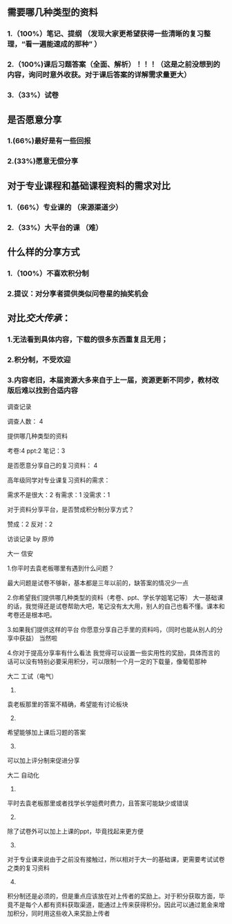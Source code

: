 ## 需要哪几种类型的资料
### 1.（100%）笔记、提纲 （发现大家更希望获得一些清晰的复习整理，“看一遍能速成的那种” ）
### 2.（100%)**课后习题答案（全面、解析）！！！**（这是之前没想到的内容，询问时意外收获。对于课后答案的详解需求量更大）
### 3.（33%）试卷


## 是否愿意分享
### 1.(66%)最好是有一些回报 
### 2.(33%)愿意无偿分享




## 对于专业课程和基础课程资料的需求对比
### 1.（66%）专业课的 （来源渠道少）
### 2.（33%）大平台的课 （难）


## 什么样的分享方式
### 1.（100%）不喜欢积分制 
### 2.提议：对分享者提供类似问卷星的抽奖机会


## 对比*交大传承*： 
### 1.无法看到具体内容，下载的很多东西重复且无用；
### 2.积分制，不受欢迎
### 3.内容老旧，本届资源大多来自于上一届，资源更新不同步，教材改版后难以找到合适内容




调查记录

调查人数： 4

提供哪几种类型的资料

考卷:4 ppt:2 笔记：3

是否愿意分享自己的复习资料： 4

高年级同学对专业课复习资料的需求：

需求不是很大：2 有需求：1 没需求：1

对于资料分享平台，是否赞成积分制分享方式？

赞成：2 反对：2




访谈记录 by 原帅

大一 信安

1.你平时去袁老板哪里有遇到什么问题？

最大问题是试卷不够新，基本都是三年以前的，缺答案的情况少一点

2.你希望我们提供哪几种类型的资料（考卷、ppt、学长学姐笔记等）
大一基础课的话，我觉得还是试卷帮助大吧，笔记没有太大用，别人的自己也看不懂。课本和考卷还是根本吧。

3.如果我们提供这样的平台 你愿意分享自己手里的资料吗，（同时也能从别人的分享中获益）
当然啦

4.你对于提高分享率有什么看法
我觉得可以设置一些实用性的奖励，具体而言的话可以没有特别必要采用积分，可以限制一个月一定的下载量，像葡萄那种

大二 工试（电气）

1.

袁老板那里的答案不精确，希望能有讨论板块

2.
希望能够加上课后习题的答案

3.
可以加上评分制来促进分享

大二 自动化

1.

平时去袁老板那里或者找学长学姐费时费力，且答案可能缺少或错误

2.
除了试卷外可以加上上课的ppt，毕竟找起来更方便

3.
对于专业课来说由于之前没有接触过，所以相对于大一的基础课，更需要考试试卷之类的复习资料

4.
积分制还是必须的，但是重点应该放在对上传者的奖励上。对于积分获取方面，毕竟不是每个人都有资料获取渠道，能通过上传来获得积分。因此可以通过氪金来增加积分，同时用这些收入来奖励上传者